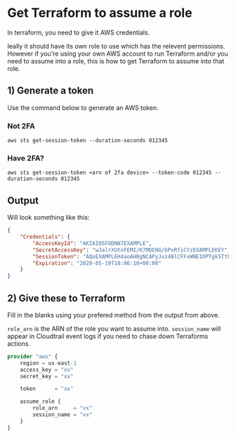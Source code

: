 # Get Terraform to assume a role

In terraform, you need to give it AWS credentials.

Ieally it should have its own role to use which has the relevent permissions. However if you're using your own AWS account to run Terraform and/or you need to assume into a role, this is how to get Terraform to assume into that role.

## 1) Generate a token

Use the command below to generate an AWS token.

### Not 2FA

```console
aws sts get-session-token --duration-seconds 012345
```

### Have 2FA?

```console
aws sts get-session-token <arn of 2fa device> --token-code 012345 --duration-seconds 012345
```

## Output

Will look something like this:

```json
{
    "Credentials": {
        "AccessKeyId": "AKIAIOSFODNN7EXAMPLE",
        "SecretAccessKey": "wJalrXUtnFEMI/K7MDENG/bPxRfiCYzEXAMPLEKEY",
        "SessionToken": "AQoEXAMPLEH4aoAH0gNCAPyJxz4BlCFFxWNE1OPTgk5TthT+FvwqnKwRcOIfrRh3c/LTo6UDdyJwOOvEVPvLXCrrrUtdnniCEXAMPLE/IvU1dYUg2RVAJBanLiHb4IgRmpRV3zrkuWJOgQs8IZZaIv2BXIa2R4OlgkBN9bkUDNCJiBeb/AXlzBBko7b15fjrBs2+cTQtpZ3CYWFXG8C5zqx37wnOE49mRl/+OtkIKGO7fAE",
        "Expiration": "2020-05-19T18:06:10+00:00"
    }
}
```

## 2) Give these to Terraform

Fill in the blanks using your prefered method from the output from above.

`role_arn` is the ARN of the role you want to assume into. `session_name` will appear in Cloudtrail event logs if you need to chase down Terraforms actions.

```terraform
provider "aws" {
    region = us-east-1
    access_key = "xx"
    secret_key = "xx"

    token      = "xx"

    assume_role {
        role_arn     = "xx"
        session_name = "xx"
    }
}
```
